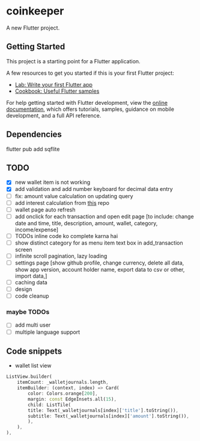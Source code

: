 # coinkeeper

A new Flutter project.

## Getting Started

This project is a starting point for a Flutter application.

A few resources to get you started if this is your first Flutter project:

- [Lab: Write your first Flutter app](https://docs.flutter.dev/get-started/codelab)
- [Cookbook: Useful Flutter samples](https://docs.flutter.dev/cookbook)

For help getting started with Flutter development, view the
[online documentation](https://docs.flutter.dev/), which offers tutorials,
samples, guidance on mobile development, and a full API reference.

## Dependencies
flutter pub add sqflite

## TODO
- [x] new wallet item is not working
- [x] add validation and add number keyboard for decimal data entry
- [ ] fix: amount value calculation on updating query
- [ ] add interest calculation from [this](https://github.com/GAUTAMSHETA/Interest-management-application) repo
- [ ] wallet page auto refresh
- [ ] add onclick for each transaction and open edit page [to include: change date and time, title, description, amount, wallet, category, income/expense]
- [ ] TODOs inline code ko complete karna hai
- [ ] show distinct category for as menu item text box in add_transaction screen
- [ ] infinite scroll pagination, lazy loading
- [ ] settings page [show github profile, change currency, delete all data, show app version, account holder name, export data to csv or other, import data,]
- [ ] caching data
- [ ] design
- [ ] code cleanup

### maybe TODOs
- [ ] add multi user
- [ ] multiple language support

## Code snippets
- wallet list view
```dart
ListView.builder(
    itemCount: _walletjournals.length,
    itemBuilder: (context, index) => Card(
        color: Colors.orange[200],
        margin: const EdgeInsets.all(15),
        child: ListTile(
        title: Text(_walletjournals[index]['title'].toString()),
        subtitle: Text(_walletjournals[index]['amount'].toString()),
        ),
    ),
),
```